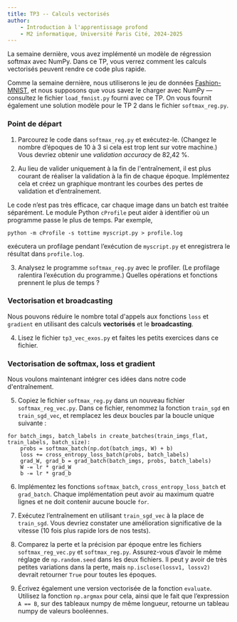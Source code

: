 ```yaml
---
title: TP3 -- Calculs vectorisés
author: 
    - Introduction à l'apprentissage profond
    - M2 informatique, Université Paris Cité, 2024-2025
---
```


La semaine dernière, vous avez implémenté un modèle de régression softmax avec NumPy. Dans ce TP, vous verrez comment les calculs vectorisés peuvent rendre ce code plus rapide.

Comme la semaine dernière, nous utiliserons le jeu de données [Fashion-MNIST](https://github.com/zalandoresearch/fashion-mnist/), et nous supposons que vous savez le charger avec NumPy — consultez le fichier `load_fmnist.py` fourni avec ce TP. On vous fournit également une solution modèle pour le TP 2 dans le fichier `softmax_reg.py`.

### Point de départ

1. Parcourez le code dans `softmax_reg.py` et exécutez-le. (Changez le nombre d’époques de 10 à 3 si cela est trop lent sur votre machine.) Vous devriez obtenir une *validation accuracy* de 82,42 %.

2. Au lieu de valider uniquement à la fin de l'entraînement, il est plus courant de réaliser la validation à la fin de chaque époque. Implémentez cela et créez un graphique montrant les courbes des pertes de validation et d’entraînement.

Le code n’est pas très efficace, car chaque image dans un batch est traitée séparément. Le module Python `cProfile` peut aider à identifier où un programme passe le plus de temps. Par exemple, 

`python -m cProfile -s tottime myscript.py > profile.log`

exécutera un profilage pendant l’exécution de `myscript.py` et enregistrera le résultat dans `profile.log`.

3. Analysez le programme `softmax_reg.py` avec le profiler. (Le profilage ralentira l’exécution du programme.) Quelles opérations et fonctions prennent le plus de temps ?

### Vectorisation et broadcasting

Nous pouvons réduire le nombre total d'appels aux fonctions `loss` et `gradient` en utilisant des calculs **vectorisés** et le **broadcasting**.

4. Lisez le fichier `tp3_vec_exos.py` et faites les petits exercices dans ce fichier.

### Vectorisation de softmax, loss et gradient

Nous voulons maintenant intégrer ces idées dans notre code d'entraînement.

5. Copiez le fichier `softmax_reg.py` dans un nouveau fichier `softmax_reg_vec.py`. Dans ce fichier, renommez la fonction `train_sgd` en `train_sgd_vec`, et remplacez les deux boucles par la boucle unique suivante :

```
for batch_imgs, batch_labels in create_batches(train_imgs_flat, train_labels, batch_size):
    probs = softmax_batch(np.dot(batch_imgs, W) + b)
    loss += cross_entropy_loss_batch(probs, batch_labels)
    grad_W, grad_b = grad_batch(batch_imgs, probs, batch_labels)
    W -= lr * grad_W
    b -= lr * grad_b
```

6. Implémentez les fonctions `softmax_batch`, `cross_entropy_loss_batch` et `grad_batch`. Chaque implémentation peut avoir au maximum quatre lignes et ne doit contenir aucune boucle `for`.

7. Exécutez l’entraînement en utilisant `train_sgd_vec` à la place de `train_sgd`. Vous devriez constater une amélioration significative de la vitesse (10 fois plus rapide lors de nos tests).

8. Comparez la perte et la précision par époque entre les fichiers `softmax_reg_vec.py` et `softmax_reg.py`. Assurez-vous d’avoir le même réglage de `np.random.seed` dans les deux fichiers. Il peut y avoir de très petites variations dans la perte, mais `np.isclose(lossv1, lossv2)` devrait retourner `True` pour toutes les époques.

9. Écrivez également une version vectorisée de la fonction `evaluate`. Utilisez la fonction `np.argmax` pour cela, ainsi que le fait que l’expression ``A == B``, sur des tableaux numpy de même longueur, retourne un tableau numpy de valeurs booléennes.
